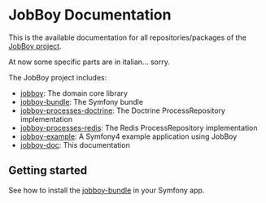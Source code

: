 # JobBoy Documentation

This is the available documentation for all repositories/packages of the
[JobBoy project](https://github.com/danielsan80?utf8=%E2%9C%93&tab=repositories&q=topic%3Ajobboy).

At now some specific parts are in italian... sorry.

The JobBoy project includes:

- [jobboy](./doc/jobboy.md): The domain core library
- [jobboy-bundle](./doc/jobboy-bundle.md): The Symfony bundle 
- [jobboy-processes-doctrine](./doc/jobboy-bundle.md#processrepository-on-doctrine):
The Doctrine ProcessRepository implementation 
- [jobboy-processes-redis](./doc/jobboy-bundle.md#processrepository-on-redis):
The Redis ProcessRepository implementation
- [jobboy-example](./doc/jobboy-example.md):
A Symfony4 example application using JobBoy
- [jobboy-doc](./README.md): This documentation




## Getting started

See how to install the [jobboy-bundle](./doc/jobboy-bundle.md) in your Symfony app. 



